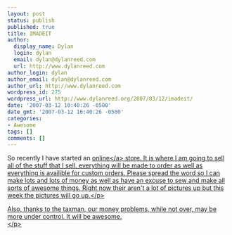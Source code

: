 ```yaml
---
layout: post
status: publish
published: true
title: IMADEIT
author:
  display_name: Dylan
  login: dylan
  email: dylan@dylanreed.com
  url: http://www.dylanreed.com
author_login: dylan
author_email: dylan@dylanreed.com
author_url: http://www.dylanreed.com
wordpress_id: 275
wordpress_url: http://www.dylanreed.org/2007/03/12/imadeit/
date: '2007-03-12 10:40:26 -0500'
date_gmt: '2007-03-12 16:40:26 -0500'
categories:
- Awesome
tags: []
comments: []
---
```

<p>So recently I have started an <a href="http:&#47;&#47;imadeit.myshopify.com">online<&#47;a> store. It is where I am going to sell all of the stuff that I sell. everything will be made to order as well as everything is availible for custom orders. Please spread the word so I can make lots and lots of money as well as have an excuse to sew and make all sorts of awesome things. Right now their aren't a lot of pictures up but this week the pictures will go up.<&#47;p></p>
<p>Also, thanks to the taxman, our money problems, while not over, may be more under control. It will be awesome.<br />
<&#47;p></p>
